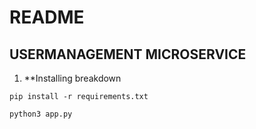 # README

## USERMANAGEMENT MICROSERVICE

1. **Installing breakdown

```
pip install -r requirements.txt
```
```
python3 app.py
```